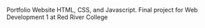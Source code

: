 Portfolio Website HTML, CSS, and Javascript.  Final project for Web Development 1 at Red River College
